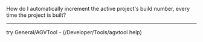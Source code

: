 How do I automatically increment the active project's build number, every time the project is built?

----

try General/AGVTool - (/Developer/Tools/agvtool help)